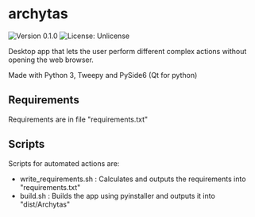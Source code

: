 # archytas

![Version 0.1.0](https://img.shields.io/badge/version-0.1.0-informational) ![License: Unlicense](https://img.shields.io/badge/license-Unlicense-green)

Desktop app that lets the user perform different complex actions without opening the web browser.

Made with Python 3, Tweepy and PySide6 (Qt for python)

## Requirements

Requirements are in file "requirements.txt"

## Scripts

Scripts for automated actions are:

- write_requirements.sh : Calculates and outputs the requirements into "requirements.txt"
- build.sh : Builds the app using pyinstaller and outputs it into "dist/Archytas"
